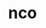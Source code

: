 ---
title: "nco"
layout: cache
categories: [package, develop-2024-02-18]
meta: {"versions": ["5.1.9"], "compilers": ["cce@=15.0.1", "gcc@=10.3.0", "gcc@=11.4.0", "gcc@=9.4.0", "oneapi@=2024.0.0"], "oss": ["rhel8", "sle_hpc15", "ubuntu20.04", "ubuntu22.04"], "platforms": ["linux"], "targets": ["neoverse_v1", "neoverse_v2", "ppc64le", "x86_64_v3", "x86_64_v4", "zen4"], "stacks": ["e4s", "e4s-cray-rhel", "e4s-cray-sles", "e4s-neoverse-v2", "e4s-neoverse_v1", "e4s-oneapi", "e4s-power", "root"], "num_specs": 7, "num_specs_by_stack": {"root": 7, "e4s-cray-rhel": 1, "e4s-cray-sles": 1, "e4s-neoverse_v1": 1, "e4s-power": 1, "e4s": 1, "e4s-neoverse-v2": 1, "e4s-oneapi": 1}}
spec_details: [{"hash": "x7e4ezmjerwejjcjssygbmfbx5uaknhr", "compiler": "cce@=15.0.1", "versions": ["5.1.9"], "os": "rhel8", "platform": "linux", "target": "zen4", "variants": ["build_system=autotools", "~doc"], "stacks": ["root", "e4s-cray-rhel"], "size": "-", "tarball": "https://binaries.spack.io/releases/develop-2024-02-18/build_cache/linux-rhel8-zen4/cce-15.0.1/nco-5.1.9/linux-rhel8-zen4-cce-15.0.1-nco-5.1.9-x7e4ezmjerwejjcjssygbmfbx5uaknhr.spack"}, {"hash": "iypsvbezhiob43gvvf3z6aeikdcyv3bi", "compiler": "gcc@=10.3.0", "versions": ["5.1.9"], "os": "sle_hpc15", "platform": "linux", "target": "x86_64_v4", "variants": ["build_system=autotools", "~doc"], "stacks": ["e4s-cray-sles", "root"], "size": "-", "tarball": "https://binaries.spack.io/releases/develop-2024-02-18/build_cache/linux-sle_hpc15-x86_64_v4/gcc-10.3.0/nco-5.1.9/linux-sle_hpc15-x86_64_v4-gcc-10.3.0-nco-5.1.9-iypsvbezhiob43gvvf3z6aeikdcyv3bi.spack"}, {"hash": "kzq7vsrchctwfsn4m35zl3usiu5pddf3", "compiler": "gcc@=11.4.0", "versions": ["5.1.9"], "os": "ubuntu20.04", "platform": "linux", "target": "neoverse_v1", "variants": ["build_system=autotools", "~doc"], "stacks": ["root", "e4s-neoverse_v1"], "size": "-", "tarball": "https://binaries.spack.io/releases/develop-2024-02-18/build_cache/linux-ubuntu20.04-neoverse_v1/gcc-11.4.0/nco-5.1.9/linux-ubuntu20.04-neoverse_v1-gcc-11.4.0-nco-5.1.9-kzq7vsrchctwfsn4m35zl3usiu5pddf3.spack"}, {"hash": "76okp36shhamgfhy6qc6s3wimacu5l35", "compiler": "gcc@=9.4.0", "versions": ["5.1.9"], "os": "ubuntu20.04", "platform": "linux", "target": "ppc64le", "variants": ["build_system=autotools", "~doc"], "stacks": ["root", "e4s-power"], "size": "-", "tarball": "https://binaries.spack.io/releases/develop-2024-02-18/build_cache/linux-ubuntu20.04-ppc64le/gcc-9.4.0/nco-5.1.9/linux-ubuntu20.04-ppc64le-gcc-9.4.0-nco-5.1.9-76okp36shhamgfhy6qc6s3wimacu5l35.spack"}, {"hash": "iwwiykeucai2htl7mbboxqsqym3ktscv", "compiler": "gcc@=11.4.0", "versions": ["5.1.9"], "os": "ubuntu20.04", "platform": "linux", "target": "x86_64_v3", "variants": ["build_system=autotools", "~doc"], "stacks": ["root", "e4s"], "size": "-", "tarball": "https://binaries.spack.io/releases/develop-2024-02-18/build_cache/linux-ubuntu20.04-x86_64_v3/gcc-11.4.0/nco-5.1.9/linux-ubuntu20.04-x86_64_v3-gcc-11.4.0-nco-5.1.9-iwwiykeucai2htl7mbboxqsqym3ktscv.spack"}, {"hash": "x4v6iypkaqhevp2ugz3f3duhqmi2qcg6", "compiler": "gcc@=11.4.0", "versions": ["5.1.9"], "os": "ubuntu22.04", "platform": "linux", "target": "neoverse_v2", "variants": ["build_system=autotools", "~doc"], "stacks": ["e4s-neoverse-v2", "root"], "size": "-", "tarball": "https://binaries.spack.io/releases/develop-2024-02-18/build_cache/linux-ubuntu22.04-neoverse_v2/gcc-11.4.0/nco-5.1.9/linux-ubuntu22.04-neoverse_v2-gcc-11.4.0-nco-5.1.9-x4v6iypkaqhevp2ugz3f3duhqmi2qcg6.spack"}, {"hash": "hwgywfvq4rrx3g6yn5gc2ci5ddrmzehl", "compiler": "oneapi@=2024.0.0", "versions": ["5.1.9"], "os": "ubuntu22.04", "platform": "linux", "target": "x86_64_v3", "variants": ["build_system=autotools", "~doc"], "stacks": ["root", "e4s-oneapi"], "size": "-", "tarball": "https://binaries.spack.io/releases/develop-2024-02-18/build_cache/linux-ubuntu22.04-x86_64_v3/oneapi-2024.0.0/nco-5.1.9/linux-ubuntu22.04-x86_64_v3-oneapi-2024.0.0-nco-5.1.9-hwgywfvq4rrx3g6yn5gc2ci5ddrmzehl.spack"}]
---